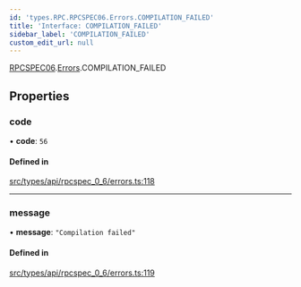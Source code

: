 ```yaml
---
id: 'types.RPC.RPCSPEC06.Errors.COMPILATION_FAILED'
title: 'Interface: COMPILATION_FAILED'
sidebar_label: 'COMPILATION_FAILED'
custom_edit_url: null
---
```


[RPCSPEC06](../namespaces/types.RPC.RPCSPEC06.md).[Errors](../namespaces/types.RPC.RPCSPEC06.Errors.md).COMPILATION_FAILED

## Properties

### code

• **code**: `56`

#### Defined in

[src/types/api/rpcspec_0_6/errors.ts:118](https://github.com/starknet-io/starknet.js/blob/v6.11.0/src/types/api/rpcspec_0_6/errors.ts#L118)

---

### message

• **message**: `"Compilation failed"`

#### Defined in

[src/types/api/rpcspec_0_6/errors.ts:119](https://github.com/starknet-io/starknet.js/blob/v6.11.0/src/types/api/rpcspec_0_6/errors.ts#L119)
